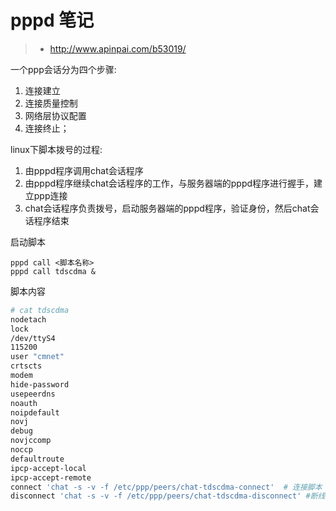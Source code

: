 # pppd 笔记

> * http://www.apinpai.com/b53019/

一个ppp会话分为四个步骤:

1. 连接建立
2. 连接质量控制
3. 网络层协议配置
4. 连接终止；

linux下脚本拨号的过程:

1. 由pppd程序调用chat会话程序
3. 由pppd程序继续chat会话程序的工作，与服务器端的pppd程序进行握手，建立ppp连接
2. chat会话程序负责拨号，启动服务器端的pppd程序，验证身份，然后chat会话程序结束

启动脚本

```
pppd call <脚本名称>
pppd call tdscdma &
```
脚本内容
```bash
# cat tdscdma
nodetach
lock
/dev/ttyS4
115200
user "cmnet"
crtscts
modem
hide-password
usepeerdns
noauth
noipdefault
novj
debug
novjccomp
noccp
defaultroute
ipcp-accept-local
ipcp-accept-remote
connect 'chat -s -v -f /etc/ppp/peers/chat-tdscdma-connect'  # 连接脚本
disconnect 'chat -s -v -f /etc/ppp/peers/chat-tdscdma-disconnect' #断线脚本
```